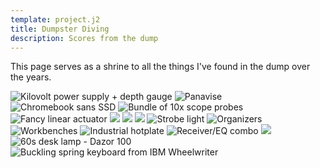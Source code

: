 ```yaml
---
template: project.j2
title: Dumpster Diving
description: Scores from the dump
---
```


This page serves as a shrine to all the things I've found in the dump over the years.

![Kilovolt power supply + depth gauge](IMG_20160821_012532.jpg)
![Panavise](IMG_20170115_231719.jpg)
![Chromebook sans SSD](IMG_20160903_202745.jpg)
![Bundle of 10x scope probes](IMG_20160912_161850.jpg)
![Fancy linear actuator](IMG_20170115_003938.jpg)
![](IMG_20170115_004201.jpg)
![](IMG_20170115_004221.jpg)
![](IMG_20170115_004240.jpg)
![Strobe light](IMG_20170115_004311.jpg)
![Organizers](IMG_20170115_004349.jpg)
![Workbenches](IMG_20170115_004513.jpg)
![Industrial hotplate](IMG_20170115_005350.jpg)
![Receiver/EQ combo](IMG_20170115_005441.jpg)
![](IMG_20170115_005540.jpg)
![60s desk lamp - Dazor 100](IMG_20170115_005648.jpg)
![Buckling spring keyboard from IBM Wheelwriter](IMG_20170115_005734.jpg)
